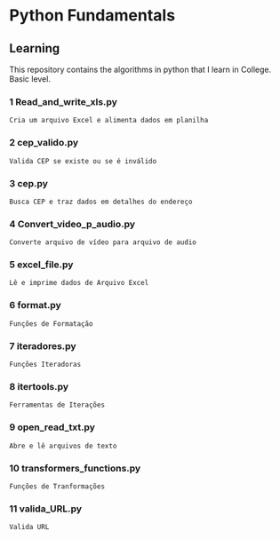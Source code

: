 # Python Fundamentals

## Learning

This repository contains the algorithms in python that I learn in College. <br>
Basic level.

###     1 Read_and_write_xls.py
    Cria um arquivo Excel e alimenta dados em planilha

###     2 cep_valido.py
    Valida CEP se existe ou se é inválido

###     3 cep.py
    Busca CEP e traz dados em detalhes do endereço

###     4  Convert_video_p_audio.py 
    Converte arquivo de vídeo para arquivo de audio

###     5 excel_file.py
    Lê e imprime dados de Arquivo Excel

###     6 format.py
    Funções de Formatação

###     7 iteradores.py
    Funções Iteradoras

###     8 itertools.py
    Ferramentas de Iterações

###     9 open_read_txt.py
    Abre e lê arquivos de texto

###     10 transformers_functions.py
    Funções de Tranformações

###     11 valida_URL.py
    Valida URL
